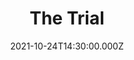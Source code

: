 ---
video:
  type: vimeo
  id: 638697852
speaker:
  permalink: bart-wilkins
  name: Bart Wilkins
title: The Trial
image: https://i.imgur.com/OhG6HvO.png
date: 2021-10-24T14:30:00.000Z
---
